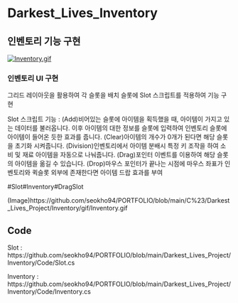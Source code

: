 <div align = left>
  <h1>Darkest_Lives_Inventory</h1>
  
  <h2>인벤토리 기능 구현</h2>
  <div>
    <a href="https://github.com/seokho94/PORTFOLIO/blob/main/C%23/Darkest_Lives_Project/Inventory/gif/Inventory.gif"><img src = "https://github.com/seokho94/PORTFOLIO/blob/main/C%23/Darkest_Lives_Project/Inventory/gif/Inventory.gif" alt="Inventory.gif"></a>
  </div>
  
  <h3>인벤토리 UI 구현</h3>
  <p>그리드 레이아웃을 활용하여 각 슬롯을 배치  슬롯에 Slot 스크립트를 적용하여 기능 구현</p>
  <p>Slot 스크립트 기능 : (Add)비어있는 슬롯에 아이템을 획득했을 때, 아이템이 가지고 있는 데이터를 불러옵니다.  이후 아이템의 대한 정보를 슬롯에 입력하여 인벤토리 슬롯에  아이템이 들어온 듯한 효과를 줍니다.  (Clear)아이템의 개수가 0개가 된다면 해당 슬롯을 초기화 시켜줍니다.  (Division)인벤토리에서 아이템 분배시 특정 키 조작을 하여 소비 및 재료 아이템을 자동으로 나눠줍니다.  (Drag)포인터 이벤트를 이용하여 해당 슬롯의 아이템을 옮길 수 있습니다.  (Drop)마우스 포인터가 끝나는 시점에 마우스 좌표가 인벤토리와 퀵슬롯 외부에 존재한다면 아이템 드랍 효과를 부여</p>  <p>#Slot#Inventory#DragSlot</p>  <p>(Image)https://github.com/seokho94/PORTFOLIO/blob/main/C%23/Darkest_Lives_Project/Inventory/gif/Inventory.gif</p>  
  
  <h2>Code</h2>
  <p>Slot : https://github.com/seokho94/PORTFOLIO/blob/main/Darkest_Lives_Project/Inventory/Code/Slot.cs</p>
  <p>Inventory : https://github.com/seokho94/PORTFOLIO/blob/main/Darkest_Lives_Project/Inventory/Code/Inventory.cs</p>
    
</div>
